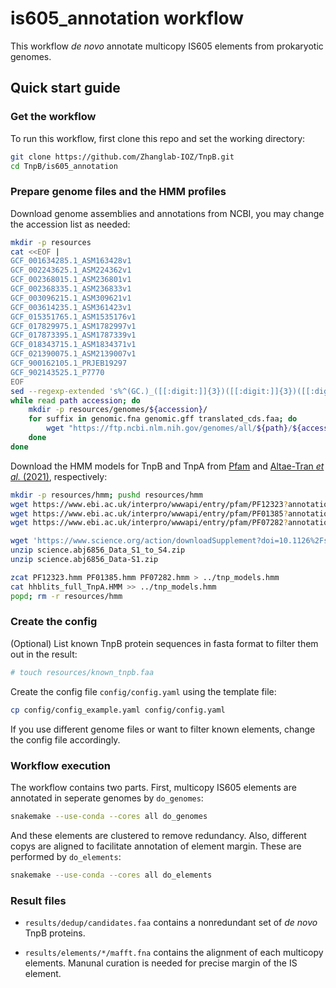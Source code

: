 # is605_annotation workflow

This workflow *de novo* annotate multicopy IS605 elements from prokaryotic genomes.

## Quick start guide

### Get the workflow

To run this workflow, first clone this repo and set the working directory:

```bash
git clone https://github.com/Zhanglab-IOZ/TnpB.git
cd TnpB/is605_annotation
```

### Prepare genome files and the HMM profiles

Download genome assemblies and annotations from NCBI, you may change the accession list as needed:

```bash
mkdir -p resources
cat <<EOF |
GCF_001634285.1_ASM163428v1
GCF_002243625.1_ASM224362v1
GCF_002368015.1_ASM236801v1
GCF_002368335.1_ASM236833v1
GCF_003096215.1_ASM309621v1
GCF_003614235.1_ASM361423v1
GCF_015351765.1_ASM1535176v1
GCF_017829975.1_ASM1782997v1
GCF_017873395.1_ASM1787339v1
GCF_018343715.1_ASM1834371v1
GCF_021390075.1_ASM2139007v1
GCF_900162105.1_PRJEB19297
GCF_902143525.1_P7770
EOF
sed --regexp-extended 's%^(GC.)_([[:digit:]]{3})([[:digit:]]{3})([[:digit:]]{3})%\1/\2/\3/\4\t\0%' |
while read path accession; do
    mkdir -p resources/genomes/${accession}/
    for suffix in genomic.fna genomic.gff translated_cds.faa; do
        wget "https://ftp.ncbi.nlm.nih.gov/genomes/all/${path}/${accession}/${accession}_${suffix}.gz" -O resources/genomes/${accession}/${accession}_${suffix}.gz
    done
done
```

Download the HMM models for TnpB and TnpA from [Pfam](https://www.ebi.ac.uk/interpro/) and [Altae-Tran *et al.* (2021)](https://doi.org/10.1126/science.abj6856), respectively:

```bash
mkdir -p resources/hmm; pushd resources/hmm
wget https://www.ebi.ac.uk/interpro/wwwapi/entry/pfam/PF12323?annotation=hmm -O PF12323.hmm
wget https://www.ebi.ac.uk/interpro/wwwapi/entry/pfam/PF01385?annotation=hmm -O PF01385.hmm
wget https://www.ebi.ac.uk/interpro/wwwapi/entry/pfam/PF07282?annotation=hmm -O PF07282.hmm

wget 'https://www.science.org/action/downloadSupplement?doi=10.1126%2Fscience.abj6856&file=science.abj6856_Data_S1_to_S4.zip' -O science.abj6856_Data_S1_to_S4.zip
unzip science.abj6856_Data_S1_to_S4.zip
unzip science.abj6856_Data-S1.zip

zcat PF12323.hmm PF01385.hmm PF07282.hmm > ../tnp_models.hmm
cat hhblits_full_TnpA.HMM >> ../tnp_models.hmm
popd; rm -r resources/hmm
```

### Create the config

(Optional) List known TnpB protein sequences in fasta format to filter them out in the result:
```bash
# touch resources/known_tnpb.faa
```

Create the config file `config/config.yaml` using the template file:
```bash
cp config/config_example.yaml config/config.yaml
```
If you use different genome files or want to filter known elements, change the config file accordingly.

### Workflow execution

The workflow contains two parts. First, multicopy IS605 elements are annotated in seperate genomes by `do_genomes`:

```bash
snakemake --use-conda --cores all do_genomes
```

And these elements are clustered to remove redundancy. Also, different copys are aligned to facilitate annotation of element margin. These are performed by `do_elements`:

```bash
snakemake --use-conda --cores all do_elements
```

### Result files

- `results/dedup/candidates.faa` contains a nonredundant set of *de novo* TnpB proteins.

- `results/elements/*/mafft.fna` contains the alignment of each multicopy elements.
Manunal curation is needed for precise margin of the IS element.
